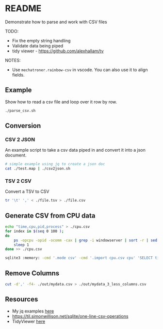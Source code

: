 # README

Demonstrate how to parse and work with CSV files

TODO:

- Fix the empty string handling
- Validate data being piped
- tidy viewer - https://github.com/alexhallam/tv

NOTES:

- Use `mechatroner.rainbow-csv` in vscode. You can also use it to align fields.

## Example

Show how to read a csv file and loop over it row by row.

```sh
./parse_csv.sh
```

## Conversion

### CSV 2 JSON

An example script to take a csv data piped in and convert it into a json document.

```sh
# simple example using jq to create a json doc
cat ./test.map | ./csv2json.sh
```

### TSV 2 CSV

Convert a TSV to CSV

```sh
tr '\t' ',' < ./file.tsv > ./file.csv
```

## Generate CSV from CPU data

```sh
echo "time,cpu,pid,process" > ./cpu.csv
for index in $(seq 0 100 );
do
    ps -opcpu -opid -ocomm -cax | grep -i windowserver | sort -r | sed "s/^/$(date '+%H:%M:%S') /" | sed 's/\t/ /g' | sed 's/  */ /g' | sed 's/ /,/g'
    sleep 1
done >> ./cpu.csv

sqlite3 :memory: -cmd '.mode csv' -cmd '.import cpu.csv cpu' 'SELECT time, COUNT(*), AVG(cpu) FROM cpu '
```

## Remove Columns

```sh
cut -d',' -f4- ./out/mydata.csv > ./out/mydata_3_less_columns.csv
```

## Resources

- My jq examples [here](../jq/README.md)
- https://til.simonwillison.net/sqlite/one-line-csv-operations
- TidyViewer [here](https://github.com/alexhallam/tv)
